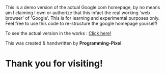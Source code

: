 
This is a demo version of the actual Google.com homepage, by no means am I claiming I own or authorize that this infact the real working 'web browser' of 'Google'. This is for learning and experimental purposes only. Feel free to use this code to re-structure the google homepage yourself!

To see the actual version in the works : <a href = "https://htmlpreview.github.io/?https://github.com/Programming-Pixel/google-homepage/blob/main/index.html"> Click here! </a>

This was created & handwritten by <strong>Programming-Pixel</strong>.



<h1>Thank you for visiting!</h1>